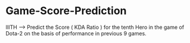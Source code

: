 # Game-Score-Prediction
IIITH --> Predict the Score ( KDA Ratio ) for the tenth Hero in the game of Dota-2 on the basis of performance in previous 9 games.
